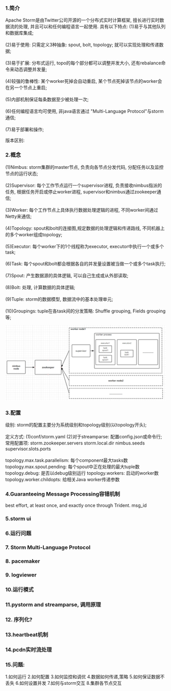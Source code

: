 ### 1.简介
Apache Storm是由Twitter公司开源的一个分布式实时计算框架, 擅长进行实时数据流的处理, 并且可以和任何编程语言一起使用.
具有以下特点:
(1)易于与其他队列和数据库集成;
<br><br>
(2)易于使用: 只需定义3种抽象: spout, bolt, topology; 就可以实现处理和传递数据;
<br><br>
(3)易于扩展: 分布式运行, topo的每个部分都可以调整并发大小, 还有rebalance命令来动态调整并发量;
<br><br>
(4)较强的鲁棒性: 某个worker死掉会自动重启, 某个节点死掉该节点的worker会在另一个节点上重启;
<br><br>
(5)内部机制保证每条数据至少被处理一次;
<br><br>
(6)任何编程语言均可使用, 非java语言通过 "Multi-Language Protocol"与storm通信;
<br><br>
(7)易于部署和操作;

版本区别:

### 2.概念
(1)Nimbus: storm集群的master节点, 负责向各节点分发代码, 分配任务以及监控节点的运行状态;
<br><br>
(2)Supervisor: 每个工作节点运行一个supervisor进程, 负责接收nimbus指派的任务, 根据任务开启或停止worker进程, supervisor和nimbus通过zookeeper通信;
<br><br>
(3)Worker: 每个工作节点上具体执行数据处理逻辑的进程, 不同worker间通过Netty来通信;
<br><br>
(4)Topology: spout和bolt的连接图,规定数据的处理逻辑和传递路线, 不同机器上的多个worker组成topology;
<br><br>
(5)Executor: 每个worker下的1个线程称为executor, executor中执行一个或多个task;
<br><br>
(6)Task: 每个spout和bolt都会根据各自的并发量设置被当做一个或多个task执行;
<br><br>
(7)Spout: 产生数据源的具体逻辑, 可以自己生成或从外部读取;
<br><br>
(8)Bolt: 处理, 计算数据的具体逻辑;
<br><br>
(9)Tuple: storm的数据模型, 数据流中的基本处理单元;
<br><br>
(10)Groupings: tuple在各task间的分发策略: Shuffle grouping, Fields grouping等;

![storm1](/assets/storm1.png)

### 3.配置
级别: storm的配置主要分为系统级别和topology级别(以topology开头);
<br><br>
定义方式:
(1)conf/storm.yaml
(2)对于streamparse: 配置config.json或命令行;
常用配置项:
storm.zookeeper.servers
storm.local.dir
nimbus.seeds
supervisor.slots.ports
<br><br>
topology.max.task.parallelism: 每个component最大tasks数
topology.max.spout.pending: 每个spout中正在处理的最大tuple数
topology.debug: 是否以debug级别运行
topology.workers: 启动的worker数
topology.worker.childopts: 给相关Java worker传递参数

### 4.Guaranteeing Message Processing容错机制
best effort, at least once, and exactly once through Trident.
msg_id

### 5.storm ui

### 6.运行问题

### 7. Storm Multi-Language Protocol

### 8. pacemaker

### 9. logviewer

### 10.运行模式

### 11.pystorm and streamparse, 调用原理

### 12. 序列化?

### 13.heartbeat机制

### 14.pcdn实时流处理

### 15.问题:
1.如何运行
2.如何配置
3.如何监控和调优
4.数据如何传递,策略
5.如何保证数据不丢失
6.如何设置并发
7.如何与storm交互
8.集群各节点交互
